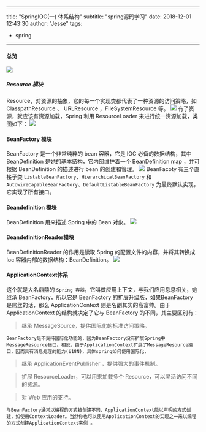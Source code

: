 
---
title: "SpringIOC(一) 体系结构"
subtitle: "spring源码学习"
date:       2018-12-01 12:43:30
author: "Jesse"
tags:
  - spring
---
#### 总览
![](https://ws1.sinaimg.cn/large/006tNc79gy1fzayqbge1xj31100k0jta.jpg)

##### Resource 模块
Resource，对资源的抽象，它的每一个实现类都代表了一种资源的访问策略，如ClasspathResource 、 URLResource ，FileSystemResource 等。
![](https://ws1.sinaimg.cn/large/006tNc79gy1g04u2tdynaj31fe0h0wga.jpg)
有了资源，就应该有资源加载，Spring 利用 ResourceLoader 来进行统一资源加载，类图如下：
![](https://ws1.sinaimg.cn/large/006tNc79gy1g04u39umahj318k0d4wgo.jpg)
#### BeanFactory 模块
BeanFactory 是一个非常纯粹的 bean 容器，它是 IOC 必备的数据结构，其中 BeanDefinition 是她的基本结构，它内部维护着一个 BeanDefinition map ，并可根据 BeanDefinition 的描述进行 bean 的创建和管理。
![](https://ws1.sinaimg.cn/large/006tNc79gy1g04u4j582pj317w0m076o.jpg)
BeanFacoty 有三个直接子类 `ListableBeanFactory`、`HierarchicalBeanFactory` 和 `AutowireCapableBeanFactory`、`DefaultListableBeanFactory` 为最终默认实现，它实现了所有接口。
#### Beandefinition 模块
BeanDefinition 用来描述 Spring 中的 Bean 对象。
![](https://ws4.sinaimg.cn/large/006tNc79gy1g04u6j27q0j30mi0h0jsg.jpg)
#### BeandefinitionReader模块
BeanDefinitionReader 的作用是读取 Spring 的配置文件的内容，并将其转换成 Ioc 容器内部的数据结构：BeanDefinition。
![](https://ws2.sinaimg.cn/large/006tNc79gy1g04u79gv7xj315q0cmjsx.jpg)
#### ApplicationContext体系
这个就是大名鼎鼎的 `Spring 容器`，它叫做应用上下文，与我们应用息息相关，她继承 BeanFactory，所以它是 BeanFactory 的扩展升级版，如果BeanFactory 是屌丝的话，那么 ApplicationContext 则是名副其实的高富帅。由于 ApplicationContext 的结构就决定了它与 BeanFactory 的不同，其主要区别有：
>继承 MessageSource，提供国际化的标准访问策略。

    BeanFactory是不支持国际化功能的，因为BeanFactory没有扩展Spring中MessageResource接口。相反，由于ApplicationContext扩展了MessageResource接口，因而具有消息处理的能力(i18N)，具体spring如何使用国际化，
   
   
>继承 ApplicationEventPublisher ，提供强大的事件机制。

>扩展 ResourceLoader，可以用来加载多个 Resource，可以灵活访问不同的资源。

>对 Web 应用的支持。

    与BeanFactory通常以编程的方式被创建不同，ApplicationContext能以声明的方式创建，如使用ContextLoader。当然你也可以使用ApplicationContext的实现之一来以编程的方式创建ApplicationContext实例 。  




